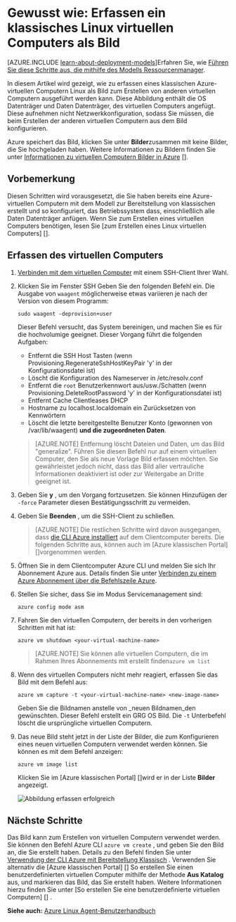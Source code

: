 <properties
    pageTitle="Erstellen Sie ein Bild von einer Linux VM | Microsoft Azure"
    description="Informationen Sie zum Erfassen Sie ein Bild von einer Linux-basierten Azure-virtuellen Computern (virtueller Computer) mit dem Bereitstellungsmodell klassischen erstellt."
    services="virtual-machines-linux"
    documentationCenter=""
    authors="iainfoulds"
    manager="timlt"
    editor="tysonn"
    tags="azure-service-management"/>

<tags
    ms.service="virtual-machines-linux"
    ms.workload="infrastructure-services"
    ms.tgt_pltfrm="vm-linux"
    ms.devlang="na"
    ms.topic="article"
    ms.date="08/31/2016"
    ms.author="iainfou"/>


# <a name="how-to-capture-a-classic-linux-virtual-machine-as-an-image"></a>Gewusst wie: Erfassen ein klassisches Linux virtuellen Computers als Bild

[AZURE.INCLUDE [learn-about-deployment-models](../../includes/learn-about-deployment-models-classic-include.md)]Erfahren Sie, wie [Führen Sie diese Schritte aus, die mithilfe des Modells Ressourcenmanager](virtual-machines-linux-capture-image.md).

In diesem Artikel wird gezeigt, wie zu erfassen eines klassischen Azure-virtuellen Computern Linux als Bild zum Erstellen von anderen virtuellen Computern ausgeführt werden kann. Diese Abbildung enthält die OS Datenträger und Daten Datenträger, des virtuellen Computers angefügt. Diese aufnehmen nicht Netzwerkkonfiguration, sodass Sie müssen, die beim Erstellen der anderen virtuellen Computern aus dem Bild konfigurieren.

Azure speichert das Bild, klicken Sie unter **Bilder**zusammen mit keine Bilder, die Sie hochgeladen haben. Weitere Informationen zu Bildern finden Sie unter [Informationen zu virtuellen Computern Bilder in Azure] [].

## <a name="before-you-begin"></a>Vorbemerkung

Diesen Schritten wird vorausgesetzt, die Sie haben bereits eine Azure-virtuellen Computern mit dem Modell zur Bereitstellung von klassischen erstellt und so konfiguriert, das Betriebssystem dass, einschließlich alle Daten Datenträger anfügen. Wenn Sie zum Erstellen eines virtuellen Computers benötigen, lesen Sie [zum Erstellen eines Linux virtuellen Computers] [].


## <a name="capture-the-virtual-machine"></a>Erfassen des virtuellen Computers

1. [Verbinden mit dem virtuellen Computer](virtual-machines-linux-mac-create-ssh-keys.md) mit einem SSH-Client Ihrer Wahl.

2. Klicken Sie im Fenster SSH Geben Sie den folgenden Befehl ein. Die Ausgabe von `waagent` möglicherweise etwas variieren je nach der Version von diesem Programm:

    `sudo waagent -deprovision+user`

    Dieser Befehl versucht, das System bereinigen, und machen Sie es für die hochvolumige geeignet. Dieser Vorgang führt die folgenden Aufgaben:

    - Entfernt die SSH Host Tasten (wenn Provisioning.RegenerateSshHostKeyPair 'y' in der Konfigurationsdatei ist)
    - Löscht die Konfiguration des Nameserver in /etc/resolv.conf
    - Entfernt die `root` Benutzerkennwort aus/usw./Schatten (wenn Provisioning.DeleteRootPassword 'y' in der Konfigurationsdatei ist)
    - Entfernt Cache Clientleases DHCP
    - Hostname zu localhost.localdomain ein Zurücksetzen von Kennwörtern
    - Löscht die letzte bereitgestellte Benutzer Konto (gewonnen von /var/lib/waagent) **und die zugeordneten Daten**.

    >[AZURE.NOTE] Entfernung löscht Dateien und Daten, um das Bild "generalize". Führen Sie diesen Befehl nur auf einem virtuellen Computer, den Sie als neue Vorlage Bild erfassen möchten. Sie gewährleistet jedoch nicht, dass das Bild aller vertrauliche Informationen deaktiviert ist oder zur Weitergabe an Dritte geeignet ist.


3. Geben Sie **y** , um den Vorgang fortzusetzen. Sie können Hinzufügen der `-force` Parameter diesen Bestätigungsschritt zu vermeiden.

4. Geben Sie **Beenden** , um die SSH-Client zu schließen.

    >[AZURE.NOTE] Die restlichen Schritte wird davon ausgegangen, dass [die CLI Azure installiert](../xplat-cli-install.md) auf dem Clientcomputer bereits. Die folgenden Schritte aus, können auch im [Azure klassischen Portal] []vorgenommen werden.

5. Öffnen Sie in dem Clientcomputer Azure CLI und melden Sie sich Ihr Abonnement Azure aus. Details finden Sie unter [Verbinden zu einem Azure Abonnement über die Befehlszeile Azure](../xplat-cli-connect.md).

6. Stellen Sie sicher, dass Sie im Modus Servicemanagement sind:

    `azure config mode asm`

7. Fahren Sie den virtuellen Computern, der bereits in den vorherigen Schritten mit hat ist:

    `azure vm shutdown <your-virtual-machine-name>`

    >[AZURE.NOTE] Sie können alle virtuellen Computern, die im Rahmen Ihres Abonnements mit erstellt finden`azure vm list`

8. Wenn des virtuellen Computers nicht mehr reagiert, erfassen Sie das Bild mit dem Befehl aus:

    `azure vm capture -t <your-virtual-machine-name> <new-image-name>`

    Geben Sie die Bildnamen anstelle von _neuen Bildnamen_den gewünschten. Dieser Befehl erstellt ein GRG OS Bild. Die `-t` Unterbefehl löscht die ursprüngliche virtuellen Computern.

9.  Das neue Bild steht jetzt in der Liste der Bilder, die zum Konfigurieren eines neuen virtuellen Computern verwendet werden können. Sie können es mit dem Befehl anzeigen:

    `azure vm image list`

    Klicken Sie im [Azure klassischen Portal] []wird er in der Liste **Bilder** angezeigt.

    ![Abbildung erfassen erfolgreich](./media/virtual-machines-linux-classic-capture-image/VMCapturedImageAvailable.png)


## <a name="next-steps"></a>Nächste Schritte
Das Bild kann zum Erstellen von virtuellen Computern verwendet werden. Sie können den Befehl Azure CLI `azure vm create` , und geben Sie den Bild an, die Sie erstellt haben. Details zu den Befehl finden Sie unter [Verwendung der CLI Azure mit Bereitstellung Klassisch](../virtual-machines-command-line-tools.md) . Verwenden Sie alternativ die [Azure klassischen Portal] [] So erstellen Sie einen benutzerdefinierten virtuellen Computer mithilfe der Methode **Aus Katalog** aus, und markieren das Bild, das Sie erstellt haben. Weitere Informationen hierzu finden Sie unter [So erstellen Sie eine benutzerdefinierte virtuellen Computern] [] .

**Siehe auch:** [Azure Linux Agent-Benutzerhandbuch](virtual-machines-linux-agent-user-guide.md)

[Azure klassischen-portal]: http://manage.windowsazure.com
[Informationen zu virtuellen Computern Bilder in Azure]: virtual-machines-linux-classic-about-images.md
[So erstellen Sie einen benutzerdefinierten virtuellen Computern]: virtual-machines-linux-classic-create-custom.md
[How to Attach a Data Disk to a Virtual Machine]: virtual-machines-windows-classic-attach-disk.md
[So erstellen Sie eine Linux virtuellen Computern]: virtual-machines-linux-classic-create-custom.md

